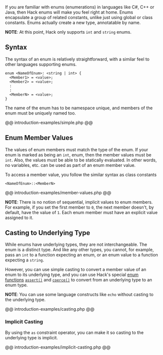 If you are familiar with enums (enumerations) in languages like C#, C++ or Java, then Hack enums will make you feel right at home. Enums encapsulate a group of related constants, unlike just using global or class constants. Enums actually create a new type, annotatable by name. 

**NOTE**: At this point, Hack only supports `int` and `string` enums.

## Syntax

The syntax of an enum is relatively straightforward, with a similar feel to other languages supporting enums.

```
enum <NameOfEnum>: <string | int> {
  <Member1> = <value>;
  <Member2> = <value>;
  :
  :
  <MemberN> = <value>;
} 
```

The name of the enum has to be namespace unique, and members of the enum must be uniquely named too.

@@ introduction-examples/simple.php @@

## Enum Member Values

The values of enum members must match the type of the enum. If your enum is marked as being an `int`, enum, then the member values must be `int`. Also, the values must be able to be statically evaluated. In other words, no variables, etc. can be used as part of an enum member value.

To access a member value, you follow the similar syntax as class constants

```
<NameOfEnum>::<MemberN>
```

@@ introduction-examples/member-values.php @@

**NOTE**: There is no notion of sequential, implicit values to enum members. For example, if you set the first member to `0`, the next member doesn't, by default, have the value of `1`. Each enum member must have an explicit value assigned to it. 

## Casting to Underlying Type

While enums have underlying types, they are not interchangeable. The enum is a distinct type. And like any other types, you cannot, for example, pass an `int` to a function expecting an enum, or an enum value to a function expecting a `string`. 

However, you can use simple casting to convert a member value of an enum to its underlying type, and you can use Hack's special [enum functions](functions.md) [`assert()`](functions.md#assert) and [`coerce()`](functions.md#coerce) to convert from an underlying type to an enum type.

**NOTE**: You can use some language constructs like `echo` without casting to the underlying type.

@@ introduction-examples/casting.php @@

### Implicit Casting

By using the `as` constraint operator, you can make it so casting to the underlying type is implicit.

@@ introduction-examples/implicit-casting.php @@

